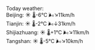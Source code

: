 Today weather:  
Beijing: ☀️   🌡️-6°C 🌬️↘11km/h  
Tianjin: ☀️   🌡️-2°C 🌬️↓31km/h  
Shijiazhuang: ☀️   🌡️+1°C 🌬️↘11km/h  
Tangshan: ☀️   🌡️-5°C 🌬️↘10km/h  

